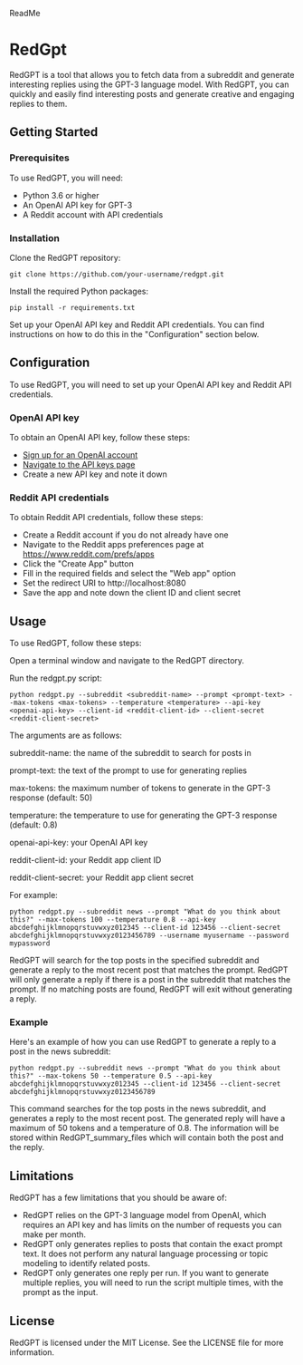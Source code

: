 ReadMe

# RedGpt

RedGPT is a tool that allows you to fetch data from a subreddit and generate interesting replies using the GPT-3 language model. With RedGPT, you can quickly and easily find interesting posts and generate creative and engaging replies to them.

## Getting Started

### Prerequisites
To use RedGPT, you will need:

- Python 3.6 or higher
- An OpenAI API key for GPT-3
- A Reddit account with API credentials

### Installation

Clone the RedGPT repository:

```
git clone https://github.com/your-username/redgpt.git
```

Install the required Python packages:

```
pip install -r requirements.txt
```

Set up your OpenAI API key and Reddit API credentials. You can find instructions on how to do this in the "Configuration" section below.

## Configuration

To use RedGPT, you will need to set up your OpenAI API key and Reddit API credentials.

### OpenAI API key

To obtain an OpenAI API key, follow these steps:

- [Sign up for an OpenAI account](https://beta.openai.com/signup/)
- [Navigate to the API keys page](https://beta.openai.com/account/api-keys/)
- Create a new API key and note it down


### Reddit API credentials

To obtain Reddit API credentials, follow these steps:

- Create a Reddit account if you do not already have one
- Navigate to the Reddit apps preferences page at https://www.reddit.com/prefs/apps
- Click the "Create App" button
- Fill in the required fields and select the "Web app" option
- Set the redirect URI to http://localhost:8080
- Save the app and note down the client ID and client secret 

## Usage

To use RedGPT, follow these steps:

Open a terminal window and navigate to the RedGPT directory.

Run the redgpt.py script:

```
python redgpt.py --subreddit <subreddit-name> --prompt <prompt-text> --max-tokens <max-tokens> --temperature <temperature> --api-key <openai-api-key> --client-id <reddit-client-id> --client-secret <reddit-client-secret>
```

The arguments are as follows:

subreddit-name: the name of the subreddit to search for posts in

prompt-text: the text of the prompt to use for generating replies

max-tokens: the maximum number of tokens to generate in the GPT-3 response (default: 50)

temperature: the temperature to use for generating the GPT-3 response (default: 0.8)

openai-api-key: your OpenAI API key

reddit-client-id: your Reddit app client ID

reddit-client-secret: your Reddit app client secret

For example:
```
python redgpt.py --subreddit news --prompt "What do you think about this?" --max-tokens 100 --temperature 0.8 --api-key abcdefghijklmnopqrstuvwxyz012345 --client-id 123456 --client-secret abcdefghijklmnopqrstuvwxyz0123456789 --username myusername --password mypassword
```

RedGPT will search for the top posts in the specified subreddit and generate a reply to the most recent post that matches the prompt. RedGPT will only generate a reply if there is a post in the subreddit that matches the prompt. If no matching posts are found, RedGPT will exit without generating a reply.

### Example

Here's an example of how you can use RedGPT to generate a reply to a post in the news subreddit:

```
python redgpt.py --subreddit news --prompt "What do you think about this?" --max-tokens 50 --temperature 0.5 --api-key abcdefghijklmnopqrstuvwxyz012345 --client-id 123456 --client-secret abcdefghijklmnopqrstuvwxyz0123456789
```

This command searches for the top posts in the news subreddit, and generates a reply to the most recent post. The generated reply will have a maximum of 50 tokens and a temperature of 0.8. The information will be stored within RedGPT_summary_files which will contain both the post and the reply.

## Limitations

RedGPT has a few limitations that you should be aware of:

- RedGPT relies on the GPT-3 language model from OpenAI, which requires an API key and has limits on the number of requests you can make per month.
- RedGPT only generates replies to posts that contain the exact prompt text. It does not perform any natural language processing or topic modeling to identify related posts.
- RedGPT only generates one reply per run. If you want to generate multiple replies, you will need to run the script multiple times, with the prompt as the input.

## License
RedGPT is licensed under the MIT License. See the LICENSE file for more information.
